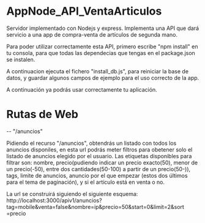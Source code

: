 # AppNode_API_VentaArticulos

Servidor implementado con Nodejs y express.
Implementa una API que dará servicio a una app de compra-venta de artículos de segunda mano.

Para poder utilizar correctamente esta API, primero escribe "npm install" en tu consola, 
para que todas las dependecias que tengas en el package.json se instalen.

A continuacion ejecuta el fichero "install_db.js", para reiniciar la base de datos, y guardar
algunos campos de ejemplo para el uso correcto de la app.

A continuación ya podrás usar correctamente tu aplicación.

# Rutas de Web

-- "/anuncios"

Pidiendo el recurso "/anuncios", obtendrás un listado con todos los anuncios disponiles, en 
esta url podrás meter filtros para obetener solo el listado de anuncios elegido por el usuario.
Las etiquetas disponibles para filtrar son: nombre, precio(pudiendo indicar un precio exacto(50), 
menor de un precio(-50), entre dos cantidades(50-100) a partir de un precio(50-)), tags, limite de anuncios,
anuncio por el que empezar (estos dos últimos para el tema de paginación), y si el artículo está en venta o no.

La url se construirá siguiendo el siguiente esquema:
http://localhost:3000/apiv1/anuncios?tag=mobile&venta=false&nombre=ip&precio=50&start=0&limit=2&sort =precio




